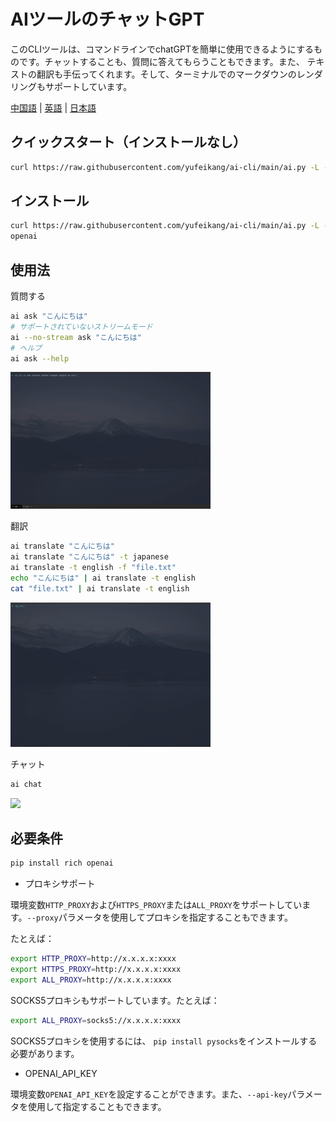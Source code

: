 

# AIツールのチャットGPT

このCLIツールは、コマンドラインでchatGPTを簡単に使用できるようにするものです。チャットすることも、質問に答えてもらうこともできます。また、
テキストの翻訳も手伝ってくれます。そして、ターミナルでのマークダウンのレンダリングもサポートしています。

[中国語](README.zh.md) | [英語](README.md) | [日本語](README.ja.md)

## クイックスタート（インストールなし）

```bash
curl https://raw.githubusercontent.com/yufeikang/ai-cli/main/ai.py -L -s | python - ask "こんにちは"
```

## インストール

```bash
curl https://raw.githubusercontent.com/yufeikang/ai-cli/main/ai.py -L -s> /usr/local/bin/ai && chmod +x /usr/local/bin/ai && pip install -U rich 
openai
```

## 使用法

質問する

```bash
ai ask "こんにちは"
# サポートされていないストリームモード
ai --no-stream ask "こんにちは"
# ヘルプ
ai ask --help
```

![](./_/video/ask.gif)

翻訳

```bash
ai translate "こんにちは"
ai translate "こんにちは" -t japanese
ai translate -t english -f "file.txt"
echo "こんにちは" | ai translate -t english
cat "file.txt" | ai translate -t english
```

![](./_/video/translate.gif)

チャット

```bash
ai chat
```

![](./_/video/chat.gif)

## 必要条件

```bash
pip install rich openai
```

* プロキシサポート

環境変数`HTTP_PROXY`および`HTTPS_PROXY`または`ALL_PROXY`をサポートしています。`--proxy`パラメータを使用してプロキシを指定することもできます。

たとえば：

```bash
export HTTP_PROXY=http://x.x.x.x:xxxx
export HTTPS_PROXY=http://x.x.x.x:xxxx
export ALL_PROXY=http://x.x.x.x:xxxx
```

SOCKS5プロキシもサポートしています。たとえば：

```bash
export ALL_PROXY=socks5://x.x.x.x:xxxx
```

SOCKS5プロキシを使用するには、 `pip install pysocks`をインストールする必要があります。

* OPENAI_API_KEY

環境変数`OPENAI_API_KEY`を設定することができます。また、`--api-key`パラメータを使用して指定することもできます。